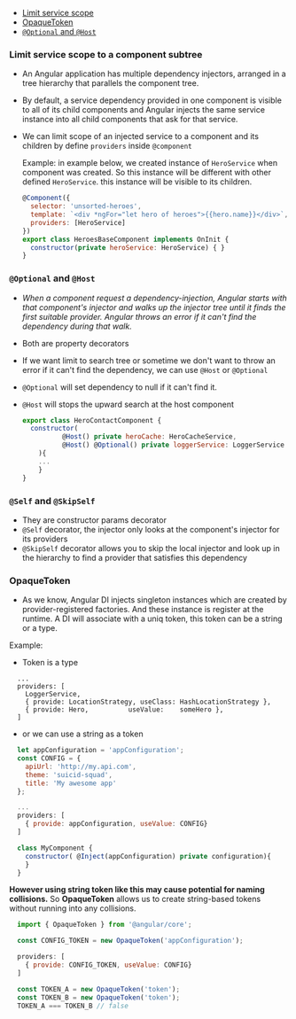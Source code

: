 - [Limit service scope](#limit-service-scope-to-a-component-subtree)
- [OpaqueToken](#opaquetoken)
- [`@Optional` and `@Host`](#optional-and-host)

### Limit service scope to a component subtree

- An Angular application has multiple dependency injectors, arranged in a tree hierarchy that parallels the component tree.
- By default, a service dependency provided in one component is visible to all of its child components and Angular injects the same service instance into all child components that ask for that service.
- We can limit scope of an injected service to a component and its children by define `providers` inside `@component`

  Example: in example below, we created instance of `HeroService` when component was created. So this instance will be different with other defined `HeroService`. this instance will be visible to its children.

  ```Javascript
  @Component({
    selector: 'unsorted-heroes',
    template: `<div *ngFor="let hero of heroes">{{hero.name}}</div>`,
    providers: [HeroService]
  })
  export class HeroesBaseComponent implements OnInit {
    constructor(private heroService: HeroService) { }
  }
  ```

### `@Optional` and `@Host`

- _When a component request a dependency-injection, Angular starts with that component's injector and walks up the injector tree until it finds the first suitable provider. Angular throws an error if it can't find the dependency during that walk._
- Both are property decorators
- If we want limit to search tree or sometime we don't want to throw an error if it can't find the dependency, we can use `@Host` or `@Optional`
- `@Optional` will set dependency to null if it can't find it.
- `@Host` will stops the upward search at the host component

  ```Javascript
  export class HeroContactComponent {
    constructor(
            @Host() private heroCache: HeroCacheService,
            @Host() @Optional() private loggerService: LoggerService
      ){
      ...
      }
  }
  ```

### `@Self` and `@SkipSelf`

- They are constructor params decorator
- `@Self` decorator, the injector only looks at the component's injector for its providers
- `@SkipSelf` decorator allows you to skip the local injector and look up in the hierarchy to find a provider that satisfies this dependency

### OpaqueToken

- As we know, Angular DI injects singleton instances which are created by provider-registered factories.
  And these instance is register at the runtime. A DI will associate with a uniq token, this token can be a string or a type.

Example:

- Token is a type

```
  ...
  providers: [
    LoggerService,
    { provide: LocationStrategy, useClass: HashLocationStrategy },
    { provide: Hero,          useValue:    someHero },
  ]
```

- or we can use a string as a token

```Javascript
  let appConfiguration = 'appConfiguration';
  const CONFIG = {
    apiUrl: 'http://my.api.com',
    theme: 'suicid-squad',
    title: 'My awesome app'
  };

  ...
  providers: [
    { provide: appConfiguration, useValue: CONFIG}
  ]

  class MyComponent {
    constructor( @Inject(appConfiguration) private configuration){
    }
  }
```

**However using string token like this may cause potential for naming collisions.** So **OpaqueToken** allows us to create string-based tokens without running into any collisions.

```Javascript
  import { OpaqueToken } from '@angular/core';

  const CONFIG_TOKEN = new OpaqueToken('appConfiguration');

  providers: [
    { provide: CONFIG_TOKEN, useValue: CONFIG}
  ]
```

```Javascript
  const TOKEN_A = new OpaqueToken('token');
  const TOKEN_B = new OpaqueToken('token');
  TOKEN_A === TOKEN_B // false
```
